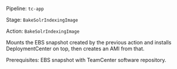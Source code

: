 Pipeline: `tc-app`

Stage: `BakeSolrIndexingImage`

Action: `BakeSolrIndexingImage`

Mounts the EBS snapshot created by the previous action and installs DeploymentCenter on top, then creates an AMI from that.

Prerequisites: EBS snapshot with TeamCenter software repository.
